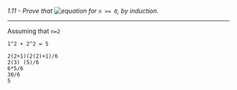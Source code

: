 *1.11 - Prove that ![equation](https://github.com/jonathantorres/adm/blob/master/ch1/img/1-11.png) for `n >= 0`, by induction.*  

***
Assuming that `n=2`  
```
1^2 + 2^2 = 5
```
```
2(2+1)(2(2)+1)/6
2(3) (5)/6
6*5/6
30/6
5
```
